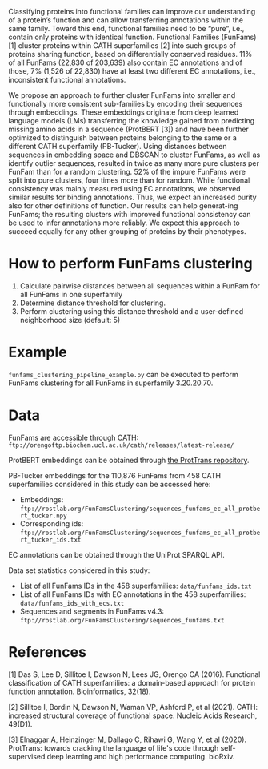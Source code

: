 Classifying proteins into functional families can improve our understanding of a protein’s function and can allow transferring annotations within the same family. 
Toward this end, functional families need to be “pure”, i.e., contain only proteins with identical function. 
Functional Families (FunFams) [1] cluster proteins within CATH superfamilies [2] into such groups of proteins sharing function, based on differentially conserved residues.
11% of all FunFams (22,830 of 203,639) also contain EC annotations and of those, 7% (1,526 of 22,830) have at least two different EC annotations, i.e., inconsistent functional annotations.

We propose an approach to further cluster FunFams into smaller and functionally more consistent sub-families by encoding their sequences through embeddings. 
These embeddings originate from deep learned language models (LMs) transferring the knowledge gained from predicting missing amino acids in a sequence (ProtBERT [3]) and have been further optimized to distinguish between proteins belonging to the same or a different CATH superfamily (PB-Tucker). 
Using distances between sequences in embedding space and DBSCAN to cluster FunFams, as well as identify outlier sequences, resulted in twice as many more pure clusters per FunFam than for a random clustering. 
52% of the impure FunFams were split into pure clusters, four times more than for random. 
While functional consistency was mainly measured using EC annotations, we observed similar results for binding annotations. 
Thus, we expect an increased purity also for other definitions of function. 
Our results can help generat-ing FunFams; the resulting clusters with improved functional consistency can be used to infer annotations more reliably. 
We expect this approach to succeed equally for any other grouping of proteins by their phenotypes.

# How to perform FunFams clustering

1. Calculate pairwise distances between all sequences within a FunFam for all FunFams in one superfamily
2. Determine distance threshold for clustering.
3. Perform clustering using this distance threshold and a user-defined neighborhood size (default: 5)

# Example

`funfams_clustering_pipeline_example.py` can be executed to perform FunFams clustering for all FunFams in superfamily 3.20.20.70.


# Data

FunFams are accessible through CATH: `ftp://orengoftp.biochem.ucl.ac.uk/cath/releases/latest-release/`

ProtBERT embeddings can be obtained through [the ProtTrans repository](https://github.com/agemagician/ProtTrans).

PB-Tucker embeddings for the 110,876 FunFams from 458 CATH superfamilies considered in this study can be accessed here:
* Embeddings:  `ftp://rostlab.org/FunFamsClustering/sequences_funfams_ec_all_protbert_tucker.npy`
* Corresponding ids: `ftp://rostlab.org/FunFamsClustering/sequences_funfams_ec_all_protbert_tucker_ids.txt`

EC annotations can be obtained through the UniProt SPARQL API.

Data set statistics considered in this study:
* List of all FunFams IDs in the 458 superfamilies: `data/funfams_ids.txt`
* List of all FunFams IDs with EC annotations in the 458 superfamilies: `data/funfams_ids_with_ecs.txt`
* Sequences and segments in FunFams v4.3: `ftp://rostlab.org/FunFamsClustering/sequences_funfams.txt`

# References
[1] Das S, Lee D, Sillitoe I, Dawson N, Lees JG, Orengo CA (2016). Functional classification of CATH superfamilies: a domain-based approach for protein function annotation. Bioinformatics, 32(18).

[2] Sillitoe I, Bordin N, Dawson N, Waman VP, Ashford P, et al (2021). CATH: increased structural coverage of functional space. Nucleic Acids Research, 49(D1).

[3] Elnaggar A, Heinzinger M, Dallago C, Rihawi G, Wang Y, et al (2020). ProtTrans: towards cracking the language of life's code through self-supervised deep learning and high performance computing. bioRxiv.
